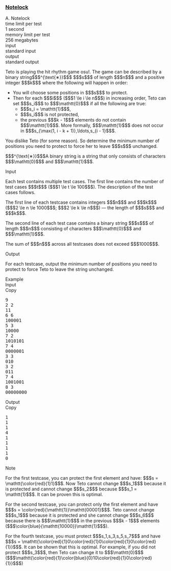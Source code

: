 <h3><a href="https://codeforces.com/contest/2154/problem/A" target="_blank" rel="noopener noreferrer">Notelock</a></h3>

<div class="header"><div class="title">A. Notelock</div><div class="time-limit"><div class="property-title">time limit per test</div>1 second</div><div class="memory-limit"><div class="property-title">memory limit per test</div>256 megabytes</div><div class="input-file input-standard"><div class="property-title">input</div>standard input</div><div class="output-file output-standard"><div class="property-title">output</div>standard output</div></div><div><p>Teto is playing the hit rhythm game <span class="tex-font-style-it">osu!</span>. The game can be described by a binary string$$$^{\text{∗}}$$$ $$$s$$$ of length $$$n$$$ and a positive integer $$$k$$$ where the following will happen in order:</p><ul> <li> You will choose some positions in $$$s$$$ to protect. </li><li> Then for each $$$i$$$ ($$$1 \le i \le n$$$) in increasing order, Teto can set $$$s_i$$$ to $$$\mathtt{0}$$$ if all the following are true: <ul> <li> $$$s_i = \mathtt{1}$$$, </li><li> $$$s_i$$$ is not protected, </li><li> the previous $$$k - 1$$$ elements do not contain $$$\mathtt{1}$$$. More formally, $$$\mathtt{1}$$$ does not occur in $$$s_{\max(1, i - k + 1)},\ldots,s_{i - 1}$$$. </li></ul> </li></ul><p>You dislike Teto (for some reason). So determine the minimum number of positions you need to protect to force her to leave $$$s$$$ unchanged.</p><div class="statement-footnote"><p>$$$^{\text{∗}}$$$A binary string is a string that only consists of characters $$$\mathtt{0}$$$ and $$$\mathtt{1}$$$.</p></div></div><div class="input-specification"><div class="section-title">Input</div><p>Each test contains multiple test cases. The first line contains the number of test cases $$$t$$$ ($$$1 \le t \le 100$$$). The description of the test cases follows. </p><p>The first line of each testcase contains integers $$$n$$$ and $$$k$$$ ($$$2 \le n \le 1000$$$; $$$2 \le k \le n$$$) — the length of $$$s$$$ and $$$k$$$.</p><p>The second line of each test case contains a binary string $$$s$$$ of length $$$n$$$ consisting of characters $$$\mathtt{0}$$$ and $$$\mathtt{1}$$$.</p><p>The sum of $$$n$$$ across all testcases does not exceed $$$1000$$$.</p></div><div class="output-specification"><div class="section-title">Output</div><p>For each testcase, output the minimum number of positions you need to protect to force Teto to leave the string unchanged.</p></div><div class="sample-tests"><div class="section-title">Example</div><div class="sample-test"><div class="input"><div class="title">Input<div title="Copy" data-clipboard-target="#id0028684051016795753" id="id002615798036297299" class="input-output-copier">Copy</div></div><pre id="id0028684051016795753"><div class="test-example-line test-example-line-even test-example-line-0">9</div><div class="test-example-line test-example-line-odd test-example-line-1">2 2</div><div class="test-example-line test-example-line-odd test-example-line-1">11</div><div class="test-example-line test-example-line-even test-example-line-2">6 6</div><div class="test-example-line test-example-line-even test-example-line-2">100001</div><div class="test-example-line test-example-line-odd test-example-line-3">5 3</div><div class="test-example-line test-example-line-odd test-example-line-3">10000</div><div class="test-example-line test-example-line-even test-example-line-4">7 2</div><div class="test-example-line test-example-line-even test-example-line-4">1010101</div><div class="test-example-line test-example-line-odd test-example-line-5">7 4</div><div class="test-example-line test-example-line-odd test-example-line-5">0000001</div><div class="test-example-line test-example-line-even test-example-line-6">3 3</div><div class="test-example-line test-example-line-even test-example-line-6">010</div><div class="test-example-line test-example-line-odd test-example-line-7">3 2</div><div class="test-example-line test-example-line-odd test-example-line-7">011</div><div class="test-example-line test-example-line-even test-example-line-8">7 4</div><div class="test-example-line test-example-line-even test-example-line-8">1001001</div><div class="test-example-line test-example-line-odd test-example-line-9">8 3</div><div class="test-example-line test-example-line-odd test-example-line-9">00000000</div></pre></div><div class="output"><div class="title">Output<div title="Copy" data-clipboard-target="#id005938052626354354" id="id0021607898811252457" class="input-output-copier">Copy</div></div><pre id="id005938052626354354"><div class="test-example-line test-example-line-odd test-example-line-1">1</div><div class="test-example-line test-example-line-even test-example-line-2">1</div><div class="test-example-line test-example-line-odd test-example-line-3">1</div><div class="test-example-line test-example-line-even test-example-line-4">4</div><div class="test-example-line test-example-line-odd test-example-line-5">1</div><div class="test-example-line test-example-line-even test-example-line-6">1</div><div class="test-example-line test-example-line-odd test-example-line-7">1</div><div class="test-example-line test-example-line-even test-example-line-8">1</div><div class="test-example-line test-example-line-odd test-example-line-9">0</div></pre></div></div></div><div class="note"><div class="section-title">Note</div><p>For the first testcase, you can protect the first element and have: $$$s = \mathtt{\color{red}{1}1}$$$. Now Teto cannot change $$$s_1$$$ because it is protected and cannot change $$$s_2$$$ because $$$s_1 = \mathtt{1}$$$. It can be proven this is optimal.</p><p>For the second testcase, you can protect only the first element and have $$$s = \color{red}{\mathtt{1}}\mathtt{00001}$$$. Teto cannot change $$$s_1$$$ because it is protected and she cannot change $$$s_6$$$ because there is $$$\mathtt{1}$$$ in the previous $$$k - 1$$$ elements ($$$\color{blue}{\mathtt{10000}}\mathtt{1}$$$).</p><p>For the fourth testcase, you must protect $$$s_1,s_3,s_5,s_7$$$ and have $$$s = \mathtt{\color{red}{1}0\color{red}{1}0\color{red}{1}0\color{red}{1}}$$$. It can be shown that this is optimal. For example, if you did not protect $$$s_3$$$, then Teto can change it to $$$\mathtt{0}$$$ ($$$\mathtt{\color{red}{1}\color{blue}{0}10\color{red}{1}0\color{red}{1}}$$$)</p></div>